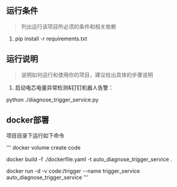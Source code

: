 ## 运行条件
> 列出运行该项目所必须的条件和相关依赖  
1. pip install -r requirements.txt



## 运行说明
> 说明如何运行和使用你的项目，建议给出具体的步骤说明
1. 启动电芯电量异常检测&钉钉机器人告警：

python ./diagnose_trigger_service.py


## docker部署

项目目录下运行如下命令

'''
docker volume create code 

docker build -f ./dockerfile.yaml  -t auto_diagnose_trigger_service .

docker run -d -v code:/trigger --name trigger_service auto_diagnose_trigger_service
'''
